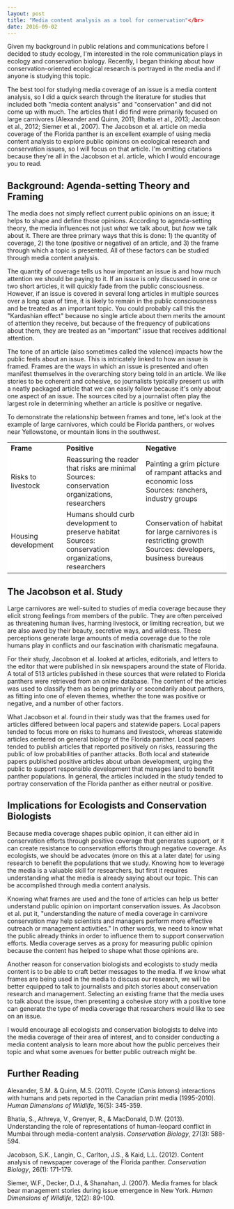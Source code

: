 ```yaml
---
layout: post
title: "Media content analysis as a tool for conservation"</br>
date: 2016-09-02
---
```


<p>
Given my background in public relations and communications before I decided to study ecology, I'm interested in the role communication plays in ecology and conservation biology. Recently, I began thinking about how conservation-oriented ecological research is portrayed in the media and if anyone is studying this topic. 
</p><p>
The best tool for studying media coverage of an issue is a media content analysis, so I did a quick search through the literature for studies that included both "media content analysis" and "conservation" and did not come up with much. The articles that I did find were primarily focused on large carnivores (Alexander and Quinn, 2011; Bhatia et al., 2013; Jacobson et al., 2012; Siemer et al., 2007). The Jacobson et al. article on media coverage of the Florida panther is an excellent example of using media content analysis to explore public opinions on ecological research and conservation issues, so I will focus on that article. I'm omitting citations because they're all in the Jacobson et al. article, which I would encourage you to read.</p>

<h2>Background: Agenda-setting Theory and Framing</h2>

<p>The media does not simply reflect current public opinions on an issue; it helps to shape and define those opinions. According to agenda-setting theory, the media influences not just <i>what</i> we talk about, but <i>how</i> we talk about it. There are three primary ways that this is done: 1) the quantity of coverage, 2) the tone (positive or negative) of an article, and 3) the frame through which a topic is presented. All of these factors can be studied through media content analysis.
</p><p>
The quantity of coverage tells us how important an issue is and how much attention we should be paying to it. If an issue is only discussed in one or two short articles, it will quickly fade from the public consciousness. However, if an issue is covered in several long articles in multiple sources over a long span of time, it is likely to remain in the public consciousness and be treated as an important topic. You could probably call this the "Kardashian effect" because no single article about them merits the amount of attention they receive, but because of the frequency of publications about them, they are treated as an "important" issue that receives additional attention.
</p><p>
The tone of an article (also sometimes called the valence) impacts how the public feels about an issue. This is intricately linked to how an issue is framed. Frames are the ways in which an issue is presented and often manifest themselves in the overarching story being told in an article. We like stories to be coherent and cohesive, so journalists typically present us with a neatly packaged article that we can easily follow because it's only about one aspect of an issue. The sources cited by a journalist often play the largest role in determining whether an article is positive or negative. 
</p><p>
To demonstrate the relationship between frames and tone, let's look at the example of large carnivores, which could be Florida panthers, or wolves near Yellowstone, or mountain lions in the southwest.</p>

<table bgcolor="#FFFFFF">
<tr>
<td><b>Frame</b></td>
<td><b>Positive</b></td>
<td><b>Negative</b></td>
</tr>
<tr>
<td>Risks to livestock</td>
<td>Reassuring the reader that risks are minimal	<br>Sources: conservation organizations, researchers</td>
<td>Painting a grim picture of rampant attacks and economic loss<br>Sources: ranchers, industry groups</td>
</tr>
<tr>
<td>Housing development</td>
<td>Humans should curb development to preserve habitat<br>Sources: conservation organizations, researchers	</td>
<td>Conservation of habitat for large carnivores is restricting growth<br>Sources: developers, business bureaus</td>
</tr>
</table>

<h2>The Jacobson et al. Study</h2>

<p>Large carnivores are well-suited to studies of media coverage because they elicit strong feelings from members of the public. They are often perceived as threatening human lives, harming livestock, or limiting recreation, but we are also awed by their beauty, secretive ways, and wildness. These perceptions generate large amounts of media coverage due to the role humans play in conflicts and our fascination with charismatic megafauna. 
</p><p>
For their study, Jacobson et al. looked at articles, editorials, and letters to the editor that were published in six newspapers around the state of Florida. A total of 513 articles published in these sources that were related to Florida panthers were retrieved from an online database. The content of the articles was used to classify them as being primarily or secondarily about panthers, as fitting into one of eleven themes, whether the tone was positive or negative, and a number of other factors. 
</p><p>
What Jacobson et al. found in their study was that the frames used for articles differed between local papers and statewide papers. Local papers tended to focus more on risks to humans and livestock, whereas statewide articles centered on general biology of the Florida panther. Local papers tended to publish articles that reported positively on risks, reassuring the public of low probabilities of panther attacks. Both local and statewide papers published positive articles about urban development, urging the public to support responsible development that manages land to benefit panther populations. In general, the articles included in the study tended to portray conservation of the Florida panther as either neutral or positive. 
</p>

<h2>Implications for Ecologists and Conservation Biologists</h2>

<p>Because media coverage shapes public opinion, it can either aid in conservation efforts through positive coverage that generates support, or it can create resistance to conservation efforts through negative coverage. As ecologists, we should be advocates (more on this at a later date) for using research to benefit the populations that we study. Knowing how to leverage the media is a valuable skill for researchers, but first it requires understanding what the media is already saying about our topic. This can be accomplished through media content analysis.
</p><p>
Knowing what frames are used and the tone of articles can help us better understand public opinion on important conservation issues. As Jacobson et al. put it, "understanding the nature of media coverage in carnivore conservation may help scientists and managers perform more effective outreach or management activities." In other words, we need to know what the public already thinks in order to influence them to support conservation efforts. Media coverage serves as a proxy for measuring public opinion because the content has helped to shape what those opinions are. 
</p><p>
Another reason for conservation biologists and ecologists to study media content is to be able to craft better messages to the media. If we know what frames are being used in the media to discuss our research, we will be better equipped to talk to journalists and pitch stories about conservation research and management. Selecting an existing frame that the media uses to talk about the issue, then presenting a cohesive story with a positive tone can generate the type of media coverage that researchers would like to see on an issue. 
</p><p>
I would encourage all ecologists and conservation biologists to delve into the media coverage of their area of interest, and to consider conducting a media content analysis to learn more about how the public perceives their topic and what some avenues for better public outreach might be. </p>

<h2>Further Reading</h2>

<p>Alexander, S.M. & Quinn, M.S. (2011). Coyote (<i>Canis latrans</i>) interactions with humans and pets reported in the Canadian print media (1995-2010). <i>Human Dimensions of Wildlife</i>, 16(5): 345-359.
</p><p>
Bhatia, S., Athreya, V., Grenyer, R., & MacDonald, D.W. (2013). Understanding the role of representations of human-leopard conflict in Mumbai through media-content analysis. <i>Conservation Biology</i>, 27(3): 588-594.
</p><p>
Jacobson, S.K., Langin, C., Carlton, J.S., & Kaid, L.L. (2012). Content analysis of newspaper coverage of the Florida panther. <i>Conservation Biology</i>, 26(1): 171-179.
</p><p>
Siemer, W.F., Decker, D.J., & Shanahan, J. (2007). Media frames for black bear management stories during issue emergence in New York. <i>Human Dimensions of Wildlife</i>, 12(2): 89-100. 
</p>
